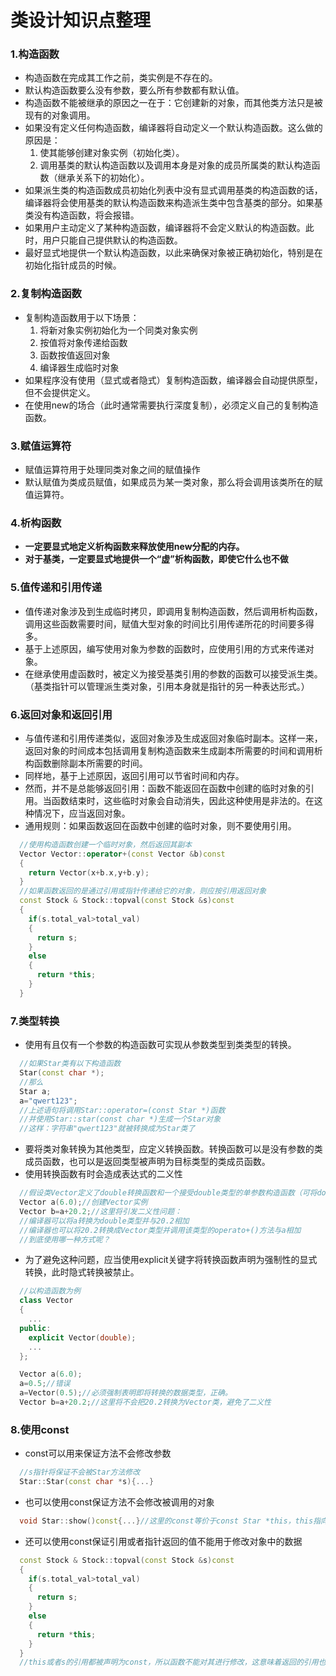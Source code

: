 # 类设计知识点整理

### 1.构造函数

- 构造函数在完成其工作之前，类实例是不存在的。
- 默认构造函数要么没有参数，要么所有参数都有默认值。
- 构造函数不能被继承的原因之一在于：它创建新的对象，而其他类方法只是被现有的对象调用。
- 如果没有定义任何构造函数，编译器将自动定义一个默认构造函数。这么做的原因是：
  1. 使其能够创建对象实例（初始化类）。
  2. 调用基类的默认构造函数以及调用本身是对象的成员所属类的默认构造函数（继承关系下的初始化）。
- 如果派生类的构造函数成员初始化列表中没有显式调用基类的构造函数的话，编译器将会使用基类的默认构造函数来构造派生类中包含基类的部分。如果基类没有构造函数，将会报错。
- 如果用户主动定义了某种构造函数，编译器将不会定义默认的构造函数。此时，用户只能自己提供默认的构造函数。
- 最好显式地提供一个默认构造函数，以此来确保对象被正确初始化，特别是在初始化指针成员的时候。
  
### 2.复制构造函数

- 复制构造函数用于以下场景：
  1. 将新对象实例初始化为一个同类对象实例
  2. 按值将对象传递给函数
  3. 函数按值返回对象
  4. 编译器生成临时对象
- 如果程序没有使用（显式或者隐式）复制构造函数，编译器会自动提供原型，但不会提供定义。
- 在使用new的场合（此时通常需要执行深度复制），必须定义自己的复制构造函数。
  
### 3.赋值运算符

- 赋值运算符用于处理同类对象之间的赋值操作
- 默认赋值为类成员赋值，如果成员为某一类对象，那么将会调用该类所在的赋值运算符。
  
### 4.析构函数

- **一定要显式地定义析构函数来释放使用new分配的内存。**
- **对于基类，一定要显式地提供一个“虚”析构函数，即使它什么也不做**
  
### 5.值传递和引用传递

- 值传递对象涉及到生成临时拷贝，即调用复制构造函数，然后调用析构函数，调用这些函数需要时间，赋值大型对象的时间比引用传递所花的时间要多得多。
- 基于上述原因，编写使用对象为参数的函数时，应使用引用的方式来传递对象。
- 在继承使用虚函数时，被定义为接受基类引用的参数的函数可以接受派生类。（基类指针可以管理派生类对象，引用本身就是指针的另一种表达形式。）

### 6.返回对象和返回引用

- 与值传递和引用传递类似，返回对象涉及生成返回对象临时副本。这样一来，返回对象的时间成本包括调用复制构造函数来生成副本所需要的时间和调用析构函数删除副本所需要的时间。
- 同样地，基于上述原因，返回引用可以节省时间和内存。
- 然而，并不是总能够返回引用：函数不能返回在函数中创建的临时对象的引用。当函数结束时，这些临时对象会自动消失，因此这种使用是非法的。在这种情况下，应当返回对象。
- 通用规则：如果函数返回在函数中创建的临时对象，则不要使用引用。

```C++
  //使用构造函数创建一个临时对象，然后返回其副本
  Vector Vector::operator+(const Vector &b)const
  {
    return Vector(x+b.x,y+b.y);
  }
  //如果函数返回的是通过引用或指针传递给它的对象，则应按引用返回对象
  const Stock & Stock::topval(const Stock &s)const
  {
    if(s.total_val>total_val)
    {
      return s;
    }
    else
    {
      return *this;
    }
  }
```

### 7.类型转换

- 使用有且仅有一个参数的构造函数可实现从参数类型到类类型的转换。
  
```C++
  //如果Star类有以下构造函数
  Star(const char *);
  //那么
  Star a;
  a="qwert123";
  //上述语句将调用Star::operator=(const Star *)函数
  //并使用Star::star(const char *)生成一个Star对象
  //这样：字符串"qwert123"就被转换成为Star类了
```

- 要将类对象转换为其他类型，应定义转换函数。转换函数可以是没有参数的类成员函数，也可以是返回类型被声明为目标类型的类成员函数。
- 使用转换函数有时会造成表达式的二义性

```C++
  //假设类Vector定义了double转换函数和一个接受double类型的单参数构造函数（可将double转换为Vector）,那么
  Vector a(6.0);//创建Vector实例
  Vector b=a+20.2;//这里将引发二义性问题：
  //编译器可以将a转换为double类型并与20.2相加
  //编译器也可以将20.2转换成Vector类型并调用该类型的operato+()方法与a相加
  //到底使用哪一种方式呢？
```

- 为了避免这种问题，应当使用explicit关键字将转换函数声明为强制性的显式转换，此时隐式转换被禁止。
  
```C++
  //以构造函数为例
  class Vector
  {
    ...
  public:
    explicit Vector(double);
    ... 
  };

  Vector a(6.0);
  a=0.5;//错误
  a=Vector(0.5);//必须强制表明即将转换的数据类型，正确。
  Vector b=a+20.2;//这里将不会把20.2转换为Vector类，避免了二义性

```

### 8.使用const

- const可以用来保证方法不会修改参数

```C++
  //s指针将保证不会被Star方法修改
  Star::Star(const char *s){...}
```

- 也可以使用const保证方法不会修改被调用的对象

```C++
  void Star::show()const{...}//这里的const等价于const Star *this，this指向调用的对象。
```

- 还可以使用const保证引用或者指针返回的值不能用于修改对象中的数据
  
```C++
  const Stock & Stock::topval(const Stock &s)const
  {
    if(s.total_val>total_val)
    {
      return s;
    }
    else
    {
      return *this;
    }
  }
  //this或者s的引用都被声明为const，所以函数不能对其进行修改，这意味着返回的引用也必须是const。
```